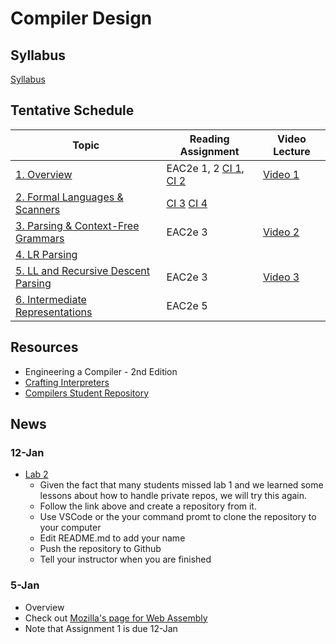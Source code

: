 # Compiler Design

## Syllabus

[Syllabus](syllabus.md)

## Tentative Schedule

| Topic                                                              | Reading Assignment | Video Lecture                                    |
|--------------------------------------------------------------------|--------------------|--------------------------------------------------|
| [1. Overview](lectures/A-overview.pptx)                           | EAC2e  1, 2 [CI 1](https://www.craftinginterpreters.com/introduction.html), [CI 2](https://www.craftinginterpreters.com/a-map-of-the-territory.html)       | [Video 1](https://www.youtube.com/watch?v=Kk22pqxy_VI) |
| [2. Formal Languages & Scanners](lectures/B-regexp.pptx)          |  [CI 3](https://www.craftinginterpreters.com/the-lox-language.html)  [CI 4](https://www.craftinginterpreters.com/scanning.html)                |
| [3. Parsing & Context-Free Grammars](lectures/C-grammars.pptx)    | EAC2e 3            | [Video 2](https://www.youtube.com/watch?v=DwK5EAC3kDI) |
| [4. LR Parsing](lectures/D-lr-parsing.pptx)                       |                    |
| [5. LL and Recursive Descent Parsing](lectures/F-ll-parsing.pptx) | EAC2e 3            | [Video 3](https://youtu.be/8xiEkS9fpjE?t=5579) |
| [6. Intermediate Representations](lectures/G-IRs.pptx)             | EAC2e 5            |                                                  |

## Resources

* Engineering a Compiler - 2nd Edition
* [Crafting Interpreters](http://craftinginterpreters.com/)
* [Compilers Student Repository](https://github.com/innomadic/compilers_student_2019)

## News

### 12-Jan

* [Lab 2](https://classroom.github.com/a/--4Gk314)
    * Given the fact that many students missed lab 1 and we learned some lessons about how to handle private repos, we will try this again.
    * Follow the link above and create a repository from it.
    * Use VSCode or the your command promt to clone the repository to your computer
    * Edit README.md to add your name
    * Push the repository to Github
    * Tell your instructor when you are finished

    
### 5-Jan

* Overview
* Check out [Mozilla's page for Web Assembly](https://developer.mozilla.org/en-US/docs/WebAssembly)
* Note that Assignment 1 is due 12-Jan

